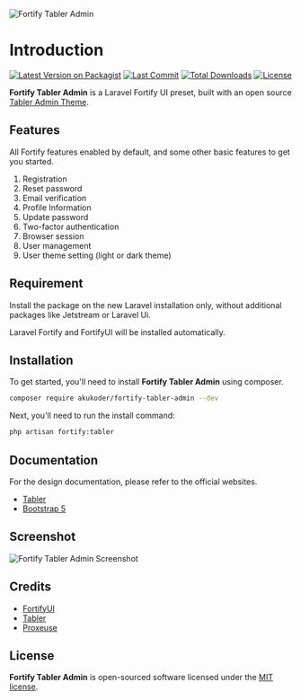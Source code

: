 ![Fortify Tabler Admin](https://bitbucket.org/akukoder/fortify-soft-ui/raw/d4aeed12cfdf772bb1a1a069559e1740a6903927/fortify-soft-ui.png)

# Introduction

[![Latest Version on Packagist](https://img.shields.io/packagist/v/akukoder/fortify-soft-ui.svg?style=flat-square)](https://packagist.org/packages/akukoder/fortify-soft-ui)
[![Last Commit](https://img.shields.io/github/last-commit/akukoder/fortify-soft-ui?style=flat-square)](https://packagist.org/packages/akukoder/fortify-soft-ui)
[![Total Downloads](https://img.shields.io/packagist/dt/akukoder/fortify-soft-ui.svg?style=flat-square)](https://packagist.org/packages/akukoder/fortify-soft-ui)
[![License](https://img.shields.io/packagist/l/akukoder/fortify-soft-ui?style=flat-square)](https://packagist.org/packages/akukoder/fortify-soft-ui)

**Fortify Tabler Admin** is a Laravel Fortify UI preset, built with an open source [Tabler Admin Theme](https://tabler.io).

## Features

All Fortify features enabled by default, and some other basic features to get you started.

1. Registration
2. Reset password
3. Email verification
4. Profile Information
5. Update password
6. Two-factor authentication
7. Browser session
8. User management
9. User theme setting (light or dark theme)

## Requirement

Install the package on the new Laravel installation only, without additional packages like Jetstream or Laravel Ui.

Laravel Fortify and FortifyUI will be installed automatically.

## Installation

To get started, you'll need to install **Fortify Tabler Admin** using composer.

```bash
composer require akukoder/fortify-tabler-admin --dev
```

Next, you'll need to run the install command:

```bash
php artisan fortify:tabler
```

## Documentation

For the design documentation, please refer to the official websites.

- [Tabler](https://tabler.io)
- [Bootstrap 5](https://getbootstrap.com/)

## Screenshot

![Fortify Tabler Admin Screenshot](https://bitbucket.org/akukoder/fortify-soft-ui/raw/d4aeed12cfdf772bb1a1a069559e1740a6903927/fortify-soft-ui-login.png)

## Credits
- [FortifyUI](https://github.com/zacksmash/fortify-ui)
- [Tabler](https://tabler.io)
- [Proxeuse](https://github.com/Proxeuse/fortify-tabler)

## License

**Fortify Tabler Admin** is open-sourced software licensed under the [MIT license](LICENSE.md).
